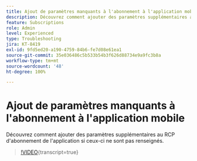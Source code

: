 ```yaml
---
title: Ajout de paramètres manquants à l'abonnement à l'application mobile
description: Découvrez comment ajouter des paramètres supplémentaires au RCP d'abonnement de l'application si ceux-ci ne sont pas renseignés.
feature: Subscriptions
role: Admin
level: Experienced
type: Troubleshooting
jira: KT-8419
exl-id: 9fd5ed20-a190-4759-84b6-fe7d08e61ea1
source-git-commit: 35e036486c5b533b54b3f626d88734e9a9fc3b8a
workflow-type: tm+mt
source-wordcount: '48'
ht-degree: 100%

---
```


# Ajout de paramètres manquants à l&#39;abonnement à l&#39;application mobile

Découvrez comment ajouter des paramètres supplémentaires au RCP d&#39;abonnement de l&#39;application si ceux-ci ne sont pas renseignés.

>[!VIDEO](https://video.tv.adobe.com/v/3422514?quality=12&learn=on&captions=fre_fr){transcript=true}
